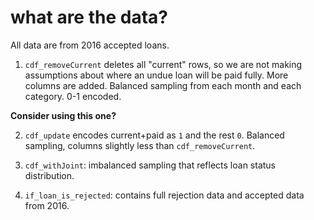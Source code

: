 # what are the data?

All data are from 2016 accepted loans.

1. `cdf_removeCurrent` deletes all "current" rows, so we are not making assumptions about where an undue loan will be paid fully. More columns are added. Balanced sampling from each month and each category. 0-1 encoded.

**Consider using this one?**

2. `cdf_update` encodes current+paid as `1` and the rest `0`. Balanced sampling, columns slightly less than `cdf_removeCurrent`.


3. `cdf_withJoint`: imbalanced sampling that reflects loan status distribution.


4. `if_loan_is_rejected`: contains full rejection data and accepted data from 2016.
